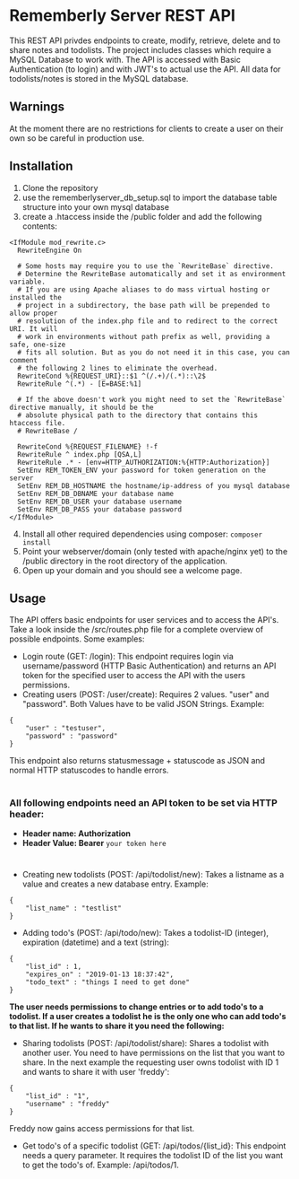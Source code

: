 # Rememberly Server REST API

This REST API privdes endpoints to create, modify, retrieve, delete and to share notes and todolists. The project includes classes which require a MySQL Database to work with. The API is accessed with Basic Authentication (to login) and with JWT's to actual use the API. All data for todolists/notes is stored in the MySQL database.

## Warnings

At the moment there are no restrictions for clients to create a user on their own so be careful in production use.

## Installation

1. Clone the repository
2. use the rememberlyserver_db_setup.sql to import the database table structure into your own mysql database
3. create a .htaccess inside the /public folder and add the following contents:
```
<IfModule mod_rewrite.c>
  RewriteEngine On

  # Some hosts may require you to use the `RewriteBase` directive.
  # Determine the RewriteBase automatically and set it as environment variable.
  # If you are using Apache aliases to do mass virtual hosting or installed the
  # project in a subdirectory, the base path will be prepended to allow proper
  # resolution of the index.php file and to redirect to the correct URI. It will
  # work in environments without path prefix as well, providing a safe, one-size
  # fits all solution. But as you do not need it in this case, you can comment
  # the following 2 lines to eliminate the overhead.
  RewriteCond %{REQUEST_URI}::$1 ^(/.+)/(.*)::\2$
  RewriteRule ^(.*) - [E=BASE:%1]

  # If the above doesn't work you might need to set the `RewriteBase` directive manually, it should be the
  # absolute physical path to the directory that contains this htaccess file.
  # RewriteBase /

  RewriteCond %{REQUEST_FILENAME} !-f
  RewriteRule ^ index.php [QSA,L]
  RewriteRule .* - [env=HTTP_AUTHORIZATION:%{HTTP:Authorization}]
  SetEnv REM_TOKEN_ENV your password for token generation on the server
  SetEnv REM_DB_HOSTNAME the hostname/ip-address of you mysql database
  SetEnv REM_DB_DBNAME your database name
  SetEnv REM_DB_USER your database username
  SetEnv REM_DB_PASS your database password
</IfModule>
```
4. Install all other required dependencies using composer:
```composer install```
5. Point your webserver/domain (only tested with apache/nginx yet) to the /public directory in the root directory of the application.
6. Open up your domain and you should see a welcome page.

## Usage
The API offers basic endpoints for user services and to access the API's. Take a look inside the /src/routes.php file for a complete overview of possible endpoints.
Some examples:
- Login route (GET: /login):
This endpoint requires login via username/password (HTTP Basic Authentication) and returns an API token for the specified user to access the API with the users permissions.
- Creating users (POST: /user/create): Requires 2 values. "user" and "password". Both Values have to be valid JSON Strings. Example:
```
{
    "user" : "testuser",
    "password" : "password"
} 
```
This endpoint also returns statusmessage + statuscode as JSON and normal HTTP statuscodes to handle errors.
#
### All following endpoints need an API token to be set via HTTP header:
- **Header name: Authorization**
- **Header Value: Bearer** `your token here`
#

- Creating new todolists (POST: /api/todolist/new): Takes a listname as a value and creates a new database entry. Example:
```
{
    "list_name" : "testlist"
}
```
- Adding todo's (POST: /api/todo/new): Takes a todolist-ID (integer), expiration (datetime) and a text (string):
```
{
    "list_id" : 1,
    "expires_on" : "2019-01-13 18:37:42",
    "todo_text" : "things I need to get done"
}
```
**The user needs permissions to change entries or to add todo's to a todolist. If a user creates a todolist he is the only one who can add todo's to that list. If he wants to share it you need the following:**
- Sharing todolists (POST: /api/todolist/share): Shares a todolist with another user. You need to have permissions on the list that you want to share. In the next example the requesting user owns todolist with ID 1 and wants to share it with user 'freddy':
```
{
    "list_id" : "1",
    "username" : "freddy"
}
```
Freddy now gains access permissions for that list.
- Get todo's of a specific todolist (GET: /api/todos/{list_id}: This endpoint needs a query parameter. It requires the todolist ID of the list you want to get the todo's of. Example: /api/todos/1.
